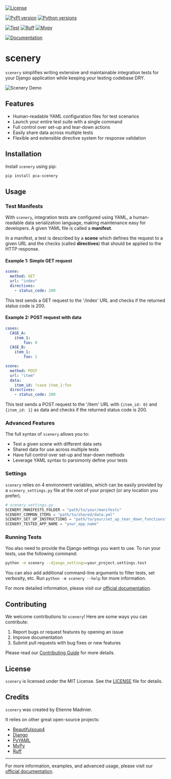 [![License](https://img.shields.io/pypi/l/YOUR-PACKAGE-NAME.svg)](https://github.com/pointcarre-app/pca-scenery/blob/master/LICENSE)

[![PyPI version](https://img.shields.io/pypi/v/pca-scenery.svg)](https://pypi.org/project/pca-scenery/)
[![Python versions](https://img.shields.io/pypi/pyversions/pca-scenery.svg)](https://pypi.org/project/pca-scenery/)

[![Test](https://github.com/pointcarre-app/pca-scenery/actions/workflows/test.yml/badge.svg)](https://github.com/pointcarre-app/pca-scenery/actions/workflows/test.yml)
[![Ruff](https://img.shields.io/github/actions/workflow/status/pointcarre-app/pca-scenery/python-checks.yml?label=Ruff&logo=ruff&job=ruff)](https://github.com/pointcarre-app/pca-scenery/actions/workflows/python-checks.yml?job=ruff)
[![Mypy](https://img.shields.io/github/actions/workflow/status/pointcarre-app/pca-scenery/python-checks.yml?label=Mypy&logo=python&job=mypy)](https://github.com/pointcarre-app/pca-scenery/actions/workflows/python-checks.yml?job=mypy)

[![Documentation](https://img.shields.io/badge/docs-GitHub%20Pages-blue)](https://pointcarre-app.github.io/pca-scenery)


# scenery

`scenery` simplifies writing extensive and maintainable integration tests for your Django application while keeping your testing codebase DRY.

![Scenery Demo](https://path/to/your/demo.gif)

## Features

- Human-readable YAML configuration files for test scenarios
- Launch your entire test suite with a single command
- Full control over set-up and tear-down actions
- Easily share data across multiple tests
- Flexible and extensible directive system for response validation

## Installation

Install `scenery` using pip:

```bash
pip install pca-scenery
```

## Usage

### Test Manifests

With `scenery`, integration tests are configured using YAML, a human-readable data serialization language, making maintenance easy for developers. A given YAML file is called a __manifest__.

In a manifest, a test is described by a __scene__ which defines the request to a given URL and the checks (called __directives__) that should be applied to the HTTP response.

#### Example 1: Simple GET request

```yaml
scene:
  method: GET
  url: "index"
  directives:
    - status_code: 200
```

This test sends a GET request to the '/index' URL and checks if the returned status code is 200.

#### Example 2: POST request with data

```yaml
cases:
  CASE_A:
    item_1:
        foo: 0
  CASE_B:
    item_1:
        foo: 1

scene:
  method: POST
  url: "item"
  data:
    item_id: !case item_1:foo
  directives:
    - status_code: 200
```

This test sends a POST request to the '/item' URL with `{item_id: 0}` and `{item_id: 1}` as data and checks if the returned status code is 200.

### Advanced Features

The full syntax of `scenery` allows you to:

- Test a given scene with different data sets
- Shared data for use across multiple tests
- Have full control over set-up and tear-down methods
- Leverage YAML syntax to parsimonly define your tests
<!-- - Define custom directives for specialized checks -->



### Settings

`scenery` relies on 4 environment variables, which can be easily provided by a `scenery_settings.py` file at the root of your project (or any location you prefer).


```python
# scenery_settings.py
SCENERY_MANIFESTS_FOLDER = "path/to/your/manifests"
SCENERY_COMMON_ITEMS = "path/to/shared/data.yml"
SCENERY_SET_UP_INSTRUCTIONS = "path/to/your/set_up_tear_down_functions"
SCENERY_TESTED_APP_NAME = "your_app_name"
```



### Running Tests

You also need to provide the Django settings you want to use. To run your tests, use the following command:

```bash
python -m scenery --django_settings=your_project.settings.test
```

You can also add additional command-line arguments to filter tests, set verbosity, etc. Run `python -m scenery --help` for more information.

For more detailed information, please visit our [official documentation](https://pointcarre-app.github.io/pca-scenery/).

## Contributing

We welcome contributions to `scenery`! Here are some ways you can contribute:

1. Report bugs or request features by opening an issue
2. Improve documentation
3. Submit pull requests with bug fixes or new features

Please read our [Contributing Guide]([CONTRIBUTING.md](https://pointcarre-app.github.io/pca-scenery/contributing)) for more details.

## License

`scenery` is licensed under the MIT License. See the [LICENSE](LICENSE) file for details.

## Credits

`scenery` was created by Etienne Madinier.

It relies on other great open-source projects:
- [Beautifulsoup4](https://pypi.org/project/beautifulsoup4/)
- [Django](https://www.djangoproject.com/)
- [PyYAML](https://pypi.org/project/PyYAML/)
- [MyPy](https://mypy-lang.org/)
- [Ruff](https://github.com/astral-sh/ruff)

---

For more information, examples, and advanced usage, please visit our [official documentation](https://pointcarre-app.github.io/pca-scenery/).